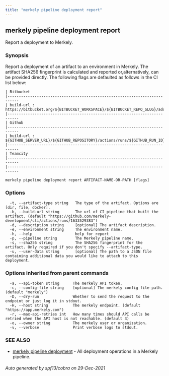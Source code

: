 ```yaml
---
title: "merkely pipeline deployment report"
---
```


## merkely pipeline deployment report

Report a deployment to Merkely. 

### Synopsis


   Report a deployment of an artifact to an environment in Merkely. 
   The artifact SHA256 fingerprint is calculated and reported 
   or,alternatively, can be provided directly. 
   The following flags are defaulted as follows in the CI list below:

   
	| Bitbucket 
	|---------------------------------------------------------------------------
	| build-url : https://bitbucket.org/${BITBUCKET_WORKSPACE}/${BITBUCKET_REPO_SLUG}/addon/pipelines/home#!/results/${BITBUCKET_BUILD_NUMBER}
	|---------------------------------------------------------------------------
	| Github 
	|---------------------------------------------------------------------------
	| build-url : ${GITHUB_SERVER_URL}/${GITHUB_REPOSITORY}/actions/runs/${GITHUB_RUN_ID}
	|---------------------------------------------------------------------------
	| Teamcity 
	|---------------------------------------------------------------------------
	|---------------------------------------------------------------------------

```
merkely pipeline deployment report ARTIFACT-NAME-OR-PATH [flags]
```

### Options

```
  -t, --artifact-type string   The type of the artifact. Options are [dir, file, docker].
  -b, --build-url string       The url of CI pipeline that built the artifact. (default "https://github.com/merkely-development/cli/actions/runs/1633529383")
  -d, --description string     [optional] The artifact description.
  -e, --environment string     The environment name.
  -h, --help                   help for report
  -p, --pipeline string        The Merkely pipeline name.
  -s, --sha256 string          The SHA256 fingerprint for the artifact. Only required if you don't specify --artifact-type.
  -u, --user-data string       [optional] The path to a JSON file containing additional data you would like to attach to this deployment.
```

### Options inherited from parent commands

```
  -a, --api-token string      The merkely API token.
  -c, --config-file string    [optional] The merkely config file path. (default "merkely")
  -D, --dry-run               Whether to send the request to the endpoint or just log it in stdout.
  -H, --host string           The merkely endpoint. (default "https://app.merkely.com")
  -r, --max-api-retries int   How many times should API calls be retried when the API host is not reachable. (default 3)
  -o, --owner string          The merkely user or organization.
  -v, --verbose               Print verbose logs to stdout.
```

### SEE ALSO

* [merkely pipeline deployment](/client_reference/merkely_pipeline_deployment/)	 - All deployment operations in a Merkely pipeline.

###### Auto generated by spf13/cobra on 29-Dec-2021
